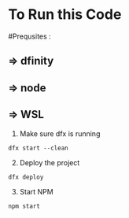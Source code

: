 # To Run this Code

#Prequsites : 
## => dfinity
## => node
## => WSL

1. Make sure dfx is running

```
dfx start --clean
```

2. Deploy the project
```
dfx deploy
```

3. Start NPM
```
npm start
```



